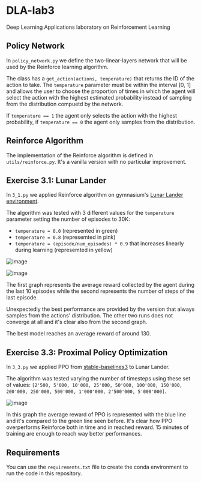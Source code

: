 # DLA-lab3
Deep Learning Applications laboratory on Reinforcement Learning


## Policy Network
In `policy_network.py` we define the two-linear-layers network that will be used by the Reinforce learning algorithm.

The class has a `get_action(actions, temperature)` that returns the ID of the action to take. The `temperature` parameter must be within the interval [0, 1] and allows the user to choose the proportion of times in which the agent will select the action with the highest estimated probability instead of sampling from the distribution compuetd by the network.

If `temperature == 1` the agent only selects the action with the highest probability, if `temperature == 0` the agent only samples from the distribution.


## Reinforce Algorithm

The implementation of the Reinforce algorithm is defined in `utils/reinforce.py`. It's a vanilla version with no particular improvement.


## Exercise 3.1: Lunar Lander
In `3_1.py` we applied Reinforce algorithm on gymnasium's [Lunar Lander environment](https://gymnasium.farama.org/environments/box2d/lunar_lander/).

The algorithm was tested with 3 different values for the `temperature` parameter setting the number of episodes to 30K:
- `temperature = 0.0` (represented in green)
- `temperature = 0.8` (represemted in pink)
- `temperature = (episode/num_episodes) * 0.9` that increases linearly during learning (represemted in yellow)

![image](https://github.com/simogiovannini/DLA-lab3/assets/53260220/423810aa-9660-4495-ba7f-91b1743d71e3)

![image](https://github.com/simogiovannini/DLA-lab3/assets/53260220/078c4a7a-7cc1-4ea7-b4be-5d471b751d5e)

The first graph represents the average reward collected by the agent during the last 10 episodes while the second represents the number of steps of the last episode.

Unexpectedly the best performance are provided by the version that always samples from the actions' distribution. The other two runs does not converge at all and it's clear also from the second graph.

The best model reaches an average reward of around 130.


## Exercise 3.3: Proximal Policy Optimization
In `3_3.py` we applied PPO from [stable-baselines3](https://stable-baselines3.readthedocs.io/en/master/index.html) to Lunar Lander.

The algorithm was tested varying the number of timesteps using these set of values: `[2'500, 5'000, 10'000, 25'000, 50'000, 100'000, 150'000, 200'000, 250'000, 500'000, 1'000'000, 2'500'000, 5'000'000]`.

![image](https://github.com/simogiovannini/DLA-lab3/assets/53260220/76594ca9-2940-43cb-841e-3e74d0031de7)

In this graph the average reward of PPO is represented with the blue line and it's compared to the green line seen before. It's clear how PPO overperforms Reinforce both in time and in reached reward.
15 minutes of training are enough to reach way better performances.


## Requirements
You can use the `requirements.txt` file to create the conda environment to run the code in this repository.
